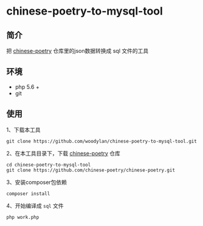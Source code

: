 # chinese-poetry-to-mysql-tool

## 简介

把 [chinese-poetry](https://github.com/chinese-poetry/chinese-poetry) 仓库里的json数据转换成 sql 文件的工具



## 环境

- php 5.6 +
- git



## 使用

1、下载本工具

```shell
git clone https://github.com/woodylan/chinese-poetry-to-mysql-tool.git
```



2、在本工具目录下，下载 [chinese-poetry](https://github.com/chinese-poetry/chinese-poetry) 仓库

~~~shell
cd chinese-poetry-to-mysql-tool
git clone https://github.com/chinese-poetry/chinese-poetry.git
~~~

3、安装composer包依赖

~~~shell
composer install
~~~

4、开始编译成 `sql` 文件

```shell
php work.php
```

